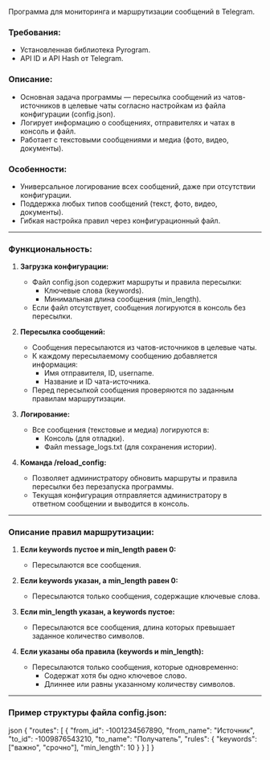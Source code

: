 
Программа для мониторинга и маршрутизации сообщений в Telegram.

### Требования:
- Установленная библиотека Pyrogram.
- API ID и API Hash от Telegram.

### Описание:
- Основная задача программы — пересылка сообщений из чатов-источников в целевые чаты 
  согласно настройкам из файла конфигурации (config.json).
- Логирует информацию о сообщениях, отправителях и чатах в консоль и файл.
- Работает с текстовыми сообщениями и медиа (фото, видео, документы).

### Особенности:
- Универсальное логирование всех сообщений, даже при отсутствии конфигурации.
- Поддержка любых типов сообщений (текст, фото, видео, документы).
- Гибкая настройка правил через конфигурационный файл.
---

### Функциональность:
1. **Загрузка конфигурации:**
   - Файл config.json содержит маршруты и правила пересылки:
     - Ключевые слова (keywords).
     - Минимальная длина сообщения (min_length).
   - Если файл отсутствует, сообщения логируются в консоль без пересылки.

2. **Пересылка сообщений:**
   - Сообщения пересылаются из чатов-источников в целевые чаты.
   - К каждому пересылаемому сообщению добавляется информация:
     - Имя отправителя, ID, username.
     - Название и ID чата-источника.
   - Перед пересылкой сообщения проверяются по заданным правилам маршрутизации.

3. **Логирование:**
   - Все сообщения (текстовые и медиа) логируются в:
     - Консоль (для отладки).
     - Файл message_logs.txt (для сохранения истории).

4. **Команда /reload_config:**
   - Позволяет администратору обновить маршруты и правила пересылки без перезапуска программы.
   - Текущая конфигурация отправляется администратору в ответном сообщении и выводится в консоль.

---

### Описание правил маршрутизации:

1. **Если keywords пустое и min_length равен 0:**
   - Пересылаются все сообщения.

2. **Если keywords указан, а min_length равен 0:**
   - Пересылаются только сообщения, содержащие ключевые слова.

3. **Если min_length указан, а keywords пустое:**
   - Пересылаются все сообщения, длина которых превышает заданное количество символов.

4. **Если указаны оба правила (keywords и min_length):**
   - Пересылаются только сообщения, которые одновременно:
     - Содержат хотя бы одно ключевое слово.
     - Длиннее или равны указанному количеству символов.

---

### Пример структуры файла config.json:
json
{
  "routes": [
    {
      "from_id": -1001234567890,
      "from_name": "Источник",
      "to_id": -1009876543210,
      "to_name": "Получатель",
      "rules": {
        "keywords": ["важно", "срочно"],
        "min_length": 10
      }
    }
  ]
}
